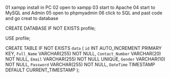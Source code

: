 01 xampp install in PC
02 open to xampp
03 start to Apache
04 start to MySQL and Admin
05 open to phpmyadmin
06 click to SQL and past code and go creat to database

CREATE DATABASE IF NOT EXISTS profile;

USE profile;

CREATE TABLE IF NOT EXISTS `data` (
    `id` INT AUTO_INCREMENT PRIMARY KEY,
    `Full_Name` VARCHAR(255) NOT NULL,
    `Contact_Number` VARCHAR(20) NOT NULL,
    `Email` VARCHAR(255) NOT NULL UNIQUE,
    `Gender` VARCHAR(10) NOT NULL,
    `Password` VARCHAR(255) NOT NULL,
    `DateTime` TIMESTAMP DEFAULT CURRENT_TIMESTAMP
);
